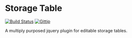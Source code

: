 Storage Table
=============
[![Build Status](https://travis-ci.org/fassetar/StorageTable.js.svg?branch=master)](https://travis-ci.org/fassetar/StorageTable) <a href="https://www.gittip.com/fassetar/"><img src="http://img.shields.io/gittip/fassetar.png" alt="Gittip"></a>

A multiply purposed jquery plugin for editable storage tables.
<br/>



<!--<svg width="300" height="200">
   <polygon points="40,40, 40, 90, 140, 90, 140, 10, 60, 10"
   style="fill:orange;stroke:black;stroke-width:5;;" />
   <polygon points="10,10 10,10 10,10 10, 10, 10, 10"
   style="fill:white;stroke:black;stroke-width:5;" />
   Sorry, your browser does not support inline SVG.
</svg>-->
 

